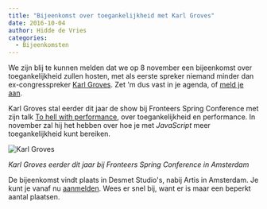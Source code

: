 ```yaml
---
title: "Bijeenkomst over toegankelijkheid met Karl Groves"
date: 2016-10-04
author: Hidde de Vries
categories: 
  - Bijeenkomsten
---
```

We zijn blij te kunnen melden dat we op 8 november een bijeenkomst over toegankelijkheid zullen hosten, met als eerste spreker niemand minder dan ex-congresspreker [Karl Groves](http://www.karlgroves.com). Zet 'm dus vast in je agenda, of [meld je aan](/bijeenkomsten/2016/toegankelijkheid#formulier-1).

Karl Groves stal eerder dit jaar de show bij Fronteers Spring Conference met zijn talk [To hell with performance](https://fronteers.nl/congres/2016-spring/sessions/to-hell-with-performance-by-karl-groves), over toegankelijkheid en performance. In november zal hij het hebben over hoe je met _JavaScript_ meer toegankelijkheid kunt bereiken.

![Karl Groves](https://fronteers.nl/_img/blog/2016/karl.jpg)

_Karl Groves eerder dit jaar bij Fronteers Spring Conference in Amsterdam_

De bijeenkomst vindt plaats in Desmet Studio's, nabij Artis in Amsterdam. Je kunt je vanaf nu [aanmelden](/bijeenkomsten/2016/toegankelijkheid#formulier-1). Wees er snel bij, want er is maar een beperkt aantal plaatsen.
